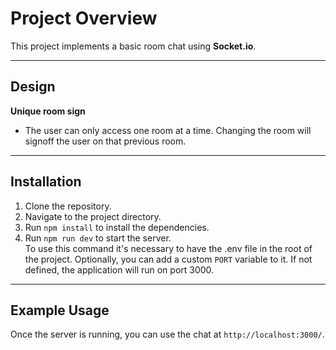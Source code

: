 # Project Overview

This project implements a basic room chat using **Socket.io**.

---

## Design

**Unique room sign**

- The user can only access one room at a time. Changing the room will signoff the user on that previous room.

---

## Installation

1. Clone the repository.
2. Navigate to the project directory.
3. Run `npm install` to install the dependencies.
4. Run `npm run dev` to start the server.  
   To use this command it's necessary to have the .env file in the root of the project. Optionally, you can add a custom `PORT` variable to it. If not defined, the application will run on port 3000.

---

## Example Usage

Once the server is running, you can use the chat at `http://localhost:3000/`.
